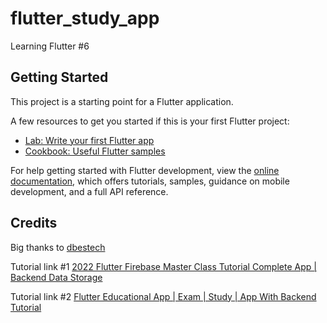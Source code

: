 # flutter_study_app

Learning Flutter #6

## Getting Started

This project is a starting point for a Flutter application.

A few resources to get you started if this is your first Flutter project:

- [Lab: Write your first Flutter app](https://docs.flutter.dev/get-started/codelab)
- [Cookbook: Useful Flutter samples](https://docs.flutter.dev/cookbook)

For help getting started with Flutter development, view the
[online documentation](https://docs.flutter.dev/), which offers tutorials,
samples, guidance on mobile development, and a full API reference.


## Credits

Big thanks to
    [dbestech](https://www.youtube.com/@dbestech)

Tutorial link #1 [2022 Flutter Firebase Master Class Tutorial Complete App | Backend Data Storage](https://www.youtube.com/watch?v=ZSVnIphlGKI)

Tutorial link #2 [Flutter Educational App | Exam | Study | App With Backend Tutorial](https://www.youtube.com/watch?v=KQcjvDBLcSs)